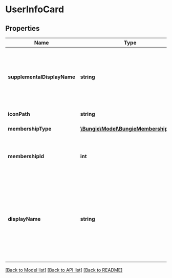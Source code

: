 # UserInfoCard

## Properties
Name | Type | Description | Notes
------------ | ------------- | ------------- | -------------
**supplementalDisplayName** | **string** | A platform specific additional display name - ex: psn Real Name, bnet Unique Name, etc. | [optional] 
**iconPath** | **string** | URL the Icon if available. | [optional] 
**membershipType** | [**\Bungie\Model\BungieMembershipType**](BungieMembershipType.md) | Type of the membership. | [optional] 
**membershipId** | **int** | Membership ID as they user is known in the Accounts service | [optional] 
**displayName** | **string** | Display Name the player has chosen for themselves. The display name is optional when the data type is used as input to a platform API. | [optional] 

[[Back to Model list]](../README.md#documentation-for-models) [[Back to API list]](../README.md#documentation-for-api-endpoints) [[Back to README]](../README.md)


